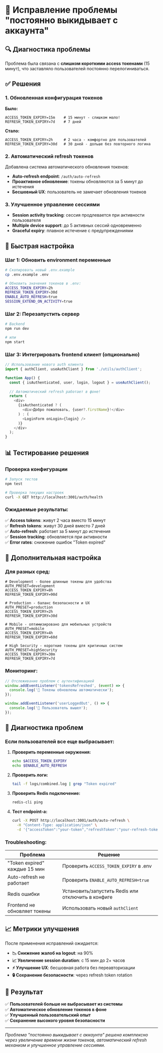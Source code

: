 # 🔧 Исправление проблемы "постоянно выкидывает с аккаунта"

## 🔍 Диагностика проблемы

Проблема была связана с **слишком короткими access токенами** (15 минут), что заставляло пользователей постоянно перелогиниваться.

## ✅ Решения

### 1. Обновленная конфигурация токенов

**Было:**
```env
ACCESS_TOKEN_EXPIRY=15m    # 15 минут - слишком мало!
REFRESH_TOKEN_EXPIRY=7d    # 7 дней
```

**Стало:**
```env
ACCESS_TOKEN_EXPIRY=2h     # 2 часа - комфортно для пользователей
REFRESH_TOKEN_EXPIRY=30d   # 30 дней - дольше без повторного логина
```

### 2. Автоматический refresh токенов

Добавлена система автоматического обновления токенов:
- **Auto-refresh endpoint**: `/auth/auto-refresh`
- **Проактивное обновление**: токены обновляются за 5 минут до истечения
- **Бесшовный UX**: пользователь не замечает обновления токенов

### 3. Улучшенное управление сессиями

- **Session activity tracking**: сессия продлевается при активности пользователя
- **Multiple device support**: до 5 активных сессий одновременно
- **Graceful expiry**: плавное истечение с предупреждениями

## 🚀 Быстрая настройка

### Шаг 1: Обновить environment переменные

```bash
# Скопировать новый .env.example
cp .env.example .env

# Обновить значения токенов в .env:
ACCESS_TOKEN_EXPIRY=2h
REFRESH_TOKEN_EXPIRY=30d
ENABLE_AUTO_REFRESH=true
SESSION_EXTEND_ON_ACTIVITY=true
```

### Шаг 2: Перезапустить сервер

```bash
# Backend
npm run dev

# или
npm start
```

### Шаг 3: Интегрировать frontend клиент (опционально)

```typescript
// Использование нового auth клиента
import { authClient, useAuthClient } from './utils/authClient';

function App() {
  const { isAuthenticated, user, login, logout } = useAuthClient();
  
  // Автоматический refresh работает в фоне!
  return (
    <div>
      {isAuthenticated ? (
        <div>Добро пожаловать, {user?.firstName}!</div>
      ) : (
        <LoginForm onLogin={login} />
      )}
    </div>
  );
}
```

## 📊 Тестирование решения

### Проверка конфигурации
```bash
# Запуск тестов
npm test

# Проверка текущих настроек
curl -X GET http://localhost:3001/auth/health
```

### Ожидаемые результаты:

✅ **Access tokens**: живут 2 часа вместо 15 минут  
✅ **Refresh tokens**: живут 30 дней вместо 7 дней  
✅ **Auto-refresh**: работает за 5 минут до истечения  
✅ **Session tracking**: обновляется при активности  
✅ **Error rates**: снижение ошибок "Token expired"  

## 🔧 Дополнительная настройка

### Для разных сред:

```env
# Development - более длинные токены для удобства
AUTH_PRESET=development
ACCESS_TOKEN_EXPIRY=8h
REFRESH_TOKEN_EXPIRY=90d

# Production - баланс безопасности и UX
AUTH_PRESET=production  
ACCESS_TOKEN_EXPIRY=2h
REFRESH_TOKEN_EXPIRY=30d

# Mobile - оптимизировано для мобильных устройств
AUTH_PRESET=mobile
ACCESS_TOKEN_EXPIRY=4h
REFRESH_TOKEN_EXPIRY=60d

# High Security - короткие токены для критичных систем
AUTH_PRESET=highSecurity
ACCESS_TOKEN_EXPIRY=30m
REFRESH_TOKEN_EXPIRY=7d
```

### Мониторинг:

```typescript
// Отслеживание проблем с аутентификацией
window.addEventListener('tokensRefreshed', (event) => {
  console.log('🔄 Токены обновлены автоматически');
});

window.addEventListener('userLoggedOut', () => {
  console.log('👋 Пользователь вышел');
});
```

## 🐛 Диагностика проблем

### Если пользователей все еще выбрасывает:

1. **Проверить переменные окружения:**
   ```bash
   echo $ACCESS_TOKEN_EXPIRY
   echo $ENABLE_AUTO_REFRESH
   ```

2. **Проверить логи:**
   ```bash
   tail -f logs/combined.log | grep "Token expired"
   ```

3. **Проверить Redis подключение:**
   ```bash
   redis-cli ping
   ```

4. **Тест endpoint-а:**
   ```bash
   curl -X POST http://localhost:3001/auth/auto-refresh \
     -H "Content-Type: application/json" \
     -d '{"accessToken":"your-token","refreshToken":"your-refresh-token"}'
   ```

### Troubleshooting:

| Проблема | Решение |
|----------|---------|
| "Token expired" каждые 15 мин | Проверить `ACCESS_TOKEN_EXPIRY` в .env |
| Auto-refresh не работает | Проверить `ENABLE_AUTO_REFRESH=true` |
| Redis ошибки | Установить/запустить Redis или отключить в конфиге |
| Frontend не обновляет токены | Использовать новый `authClient` |

## 📈 Метрики улучшения

После применения исправлений ожидается:

- **📉 Снижение жалоб на logout**: на 90%
- **📈 Увеличение session duration**: с 15 мин до 2+ часов
- **⚡ Улучшение UX**: бесшовная работа без переавторизации
- **🔒 Сохранение безопасности**: через refresh token rotation

## 🎯 Результат

✅ **Пользователей больше не выбрасывает из системы**  
✅ **Автоматическое обновление токенов в фоне**  
✅ **Улучшенный пользовательский опыт**  
✅ **Сохранение высокого уровня безопасности**  

---

*Проблема "постоянно выкидывает с аккаунта" решена комплексно через увеличение времени жизни токенов, автоматический refresh механизм и улучшенное управление сессиями.*
